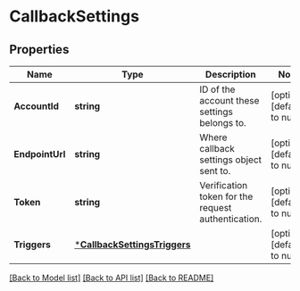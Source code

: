 # CallbackSettings

## Properties
Name | Type | Description | Notes
------------ | ------------- | ------------- | -------------
**AccountId** | **string** | ID of the account these settings belongs to. | [optional] [default to null]
**EndpointUrl** | **string** | Where callback settings object sent to. | [optional] [default to null]
**Token** | **string** | Verification token for the request authentication. | [optional] [default to null]
**Triggers** | [***CallbackSettingsTriggers**](CallbackSettings_triggers.md) |  | [optional] [default to null]

[[Back to Model list]](../README.md#documentation-for-models) [[Back to API list]](../README.md#documentation-for-api-endpoints) [[Back to README]](../README.md)

